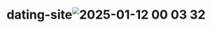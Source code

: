 # dating-site![2025-01-12 00 03 32](https://github.com/user-attachments/assets/0872dcdc-4dd3-47f1-b41c-26a0fb9d30a1)
